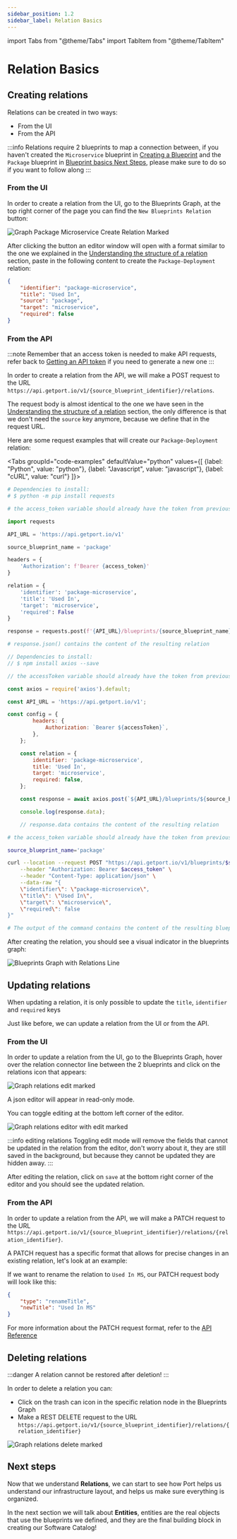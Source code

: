 ```yaml
---
sidebar_position: 1.2
sidebar_label: Relation Basics
---
```


import Tabs from "@theme/Tabs"
import TabItem from "@theme/TabItem"

# Relation Basics

## Creating relations

Relations can be created in two ways:

- From the UI
- From the API

:::info
Relations require 2 blueprints to map a connection between, if you haven't created the `Microservice` blueprint in [Creating a Blueprint](./blueprint-basics.md#creating-a-blueprint) and the `Package` blueprint in [Blueprint basics Next Steps](./blueprint-basics.md#next-steps), please make sure to do so if you want to follow along
:::


### From the UI

In order to create a relation from the UI, go to the Blueprints Graph, at the top right corner of the page you can find the `New Blueprints Relation` button:

![Graph Package Microservice Create Relation Marked](../../static/img/platform-overview/port-components/relations/graphPackageMicroserviceCreateRelationMarked.png)

After clicking the button an editor window will open with a format similar to the one we explained in the [Understanding the structure of a relation](../platform-overview/port-components/relation.md#relation-json-structure) section, paste in the following content to create the `Package-Deployment` relation:

```json showLineNumbers
{
    "identifier": "package-microservice",
    "title": "Used In",
    "source": "package",
    "target": "microservice",
    "required": false
}
```

### From the API

:::note
Remember that an access token is needed to make API requests, refer back to [Getting an API token](./blueprint-basics.md#getting-an-api-token) if you need to generate a new one
:::

In order to create a relation from the API, we will make a POST request to the URL `https://api.getport.io/v1/{source_blueprint_identifier}/relations`.

The request body is almost identical to the one we have seen in the [Understanding the structure of a relation](../platform-overview/port-components/relation.md#relation-json-structure) section, the only difference is that we don't need the `source` key anymore, because we define that in the request URL.

Here are some request examples that will create our `Package-Deployment` relation:

<Tabs groupId="code-examples" defaultValue="python" values={[
    {label: "Python", value: "python"},
    {label: "Javascript", value: "javascript"},
    {label: "cURL", value: "curl"}
]}>

<TabItem value="python">

```python showLineNumbers
# Dependencies to install:
# $ python -m pip install requests

# the access_token variable should already have the token from previous examples

import requests

API_URL = 'https://api.getport.io/v1'

source_blueprint_name = 'package'

headers = {
    'Authorization': f'Bearer {access_token}'
}

relation = {
    'identifier': 'package-microservice',
    'title': 'Used In',
    'target': 'microservice',
    'required': False
}

response = requests.post(f'{API_URL}/blueprints/{source_blueprint_name}/relations', json=relation, headers=headers)

# response.json() contains the content of the resulting relation

```

</TabItem>

<TabItem value="javascript">

```javascript showLineNumbers
// Dependencies to install:
// $ npm install axios --save

// the accessToken variable should already have the token from previous examples

const axios = require('axios').default;

const API_URL = 'https://api.getport.io/v1';

const config = {
		headers: {
			Authorization: `Bearer ${accessToken}`,
		},
	};

	const relation = {
		identifier: 'package-microservice',
		title: 'Used In',
		target: 'microservice',
		required: false,
	};

	const response = await axios.post(`${API_URL}/blueprints/${source_blueprint_name}/relations`, relation, config);

	console.log(response.data);

    // response.data contains the content of the resulting relation

```
</TabItem>

<TabItem value="curl">

```bash showLineNumbers
# the access_token variable should already have the token from previous examples

source_blueprint_name='package'

curl --location --request POST "https://api.getport.io/v1/blueprints/$source_blueprint_name/relations" \
	--header "Authorization: Bearer $access_token" \
	--header "Content-Type: application/json" \
	--data-raw "{
    \"identifier\": \"package-microservice\",
    \"title\": \"Used In\",
    \"target\": \"microservice\",
    \"required\": false
}"

# The output of the command contains the content of the resulting blueprint
```

</TabItem>

</Tabs>

After creating the relation, you should see a visual indicator in the blueprints graph:

![Blueprints Graph with Relations Line](../../static/img/platform-overview/port-components/relations/graphPackageMicroserviceWithRelationLine.png)

## Updating relations

When updating a relation, it is only possible to update the `title`, `identifier` and `required` keys

Just like before, we can update a relation from the UI or from the API.

### From the UI

In order to update a relation from the UI, go to the Blueprints Graph, hover over the relation connector line between the 2 blueprints and click on the relations icon that appears:

![Graph relations edit marked](../../static/img/platform-overview/port-components/relations/graphRelationEditMarked.png)

A json editor will appear in read-only mode.

You can toggle editing at the bottom left corner of the editor.

![Graph relations editor with edit marked](../../static/img/platform-overview/port-components/relations/graphRelationEditorWithEditButtonMarked.png)

:::info editing relations
Toggling edit mode will remove the fields that cannot be updated in the relation from the editor, don't worry about it, they are still saved in the background, but because they cannot be updated they are hidden away.
:::

After editing the relation, click on `save` at the bottom right corner of the editor and you should see the updated relation.

### From the API

In order to update a relation from the API, we will make a PATCH request to the URL `https://api.getport.io/v1/{source_blueprint_identifier}/relations/{relation_identifier}`.

A PATCH request has a specific format that allows for precise changes in an existing relation, let's look at an example:

If we want to rename the relation to `Used In MS`, our PATCH request body will look like this:

```json showLineNumbers
{
    "type": "renameTitle",
    "newTitle": "Used In MS"
}
```

For more information about the PATCH request format, refer to the [API Reference](../api-reference/)

## Deleting relations

:::danger
A relation cannot be restored after deletion!
:::

In order to delete a relation you can:

- Click on the trash can icon in the specific relation node in the Blueprints Graph
- Make a REST DELETE request to the URL `https://api.getport.io/v1/{source_blueprint_identifier}/relations/{relation_identifier}`

![Graph relations delete marked](../../static/img/platform-overview/port-components/relations/graphRelationDeleteMarked.png)

## Next steps

Now that we understand **Relations**, we can start to see how Port helps us understand our infrastructure layout, and helps us make sure everything is organized.

In the next section we will talk about **Entities**, entities are the real objects that use the blueprints we defined, and they are the final building block in creating our Software Catalog! 